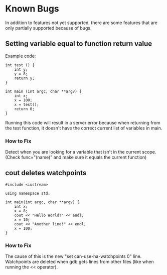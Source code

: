 # Known Bugs
In addition to features not yet supported, there are some features that are only partially supported because of bugs.

## Setting variable equal to function return value
Example code:

    int test () {
    	int y;
    	y = 8;
    	return y;    }
    
    int main (int argc, char **argv) {
    	int x;
    	x = 100;
    	x = test();
    	return 0;    }
    
Running this code will result in a server error because when returning from the test function, it doesn't have the correct current list of variables in main.

### How to Fix
Detect when you are looking for a variable that isn't in the current scope. (Check func="(name)" and make sure it equals the current function)

## cout deletes watchpoints

    #include <iostream>
    
    using namespace std;
    
    int main(int argc, char **argv) {
    	int x;
    	x = 8;
    	cout << "Hello World!" << endl;
    	x = 10;
    	cout << "Another line!" << endl;
    	x = 100;
    }

### How to Fix
The cause of this is the new "set can-use-ha-watchpoints 0" line. Watchpoints are deleted when gdb gets lines from other files (like when running the << operator).